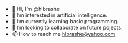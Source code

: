 - 👋 Hi, I’m @hlbrashe
- 👀 I’m interested in artificial intelligence.
- 🌱 I’m currently learning basic programming.
- 💞️ I’m looking to collaborate on future pojects. 
- 📫 How to reach me hlbrashe@yahoo.com

<!---
hlbrashe/hlbrashe is a ✨ special ✨ repository because its `README.md` (this file) appears on your GitHub profile.
You can click the Preview link to take a look at your changes.
--->
